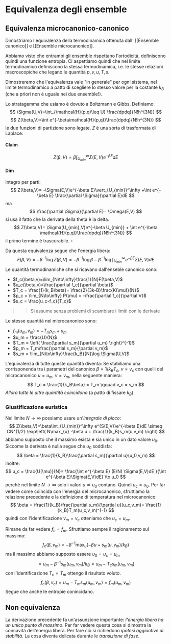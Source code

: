 # Equivalenza degli ensemble
## Equivalenza microcanonico-canonico
Dimostriamo l'equivalenza della termodinamica ottenuta dall' [[Ensemble canonico]] e [[Ensemble microcanonico]].

Abbiamo visto che entrambi gli ensemble rispettano l'ortodicità, definiscono quindi una funzione entropia.  Ci aspettiamo quindi che nel limite termodinamico definiscono la stessa termodinamica, i.e. le stesse relazioni macroscopiche che legano le quantità $p,v,u,T,s$.

Dimostreremo che l'equivalenza vale "in generale" per ogni sistema, nel limite termodinamico a patto di scegliere lo stesso valore per la costante $k_B$ (che a priori non è uguale nei due ensemble!).

Lo stratagemma che usiamo è dovuto a Boltzmann e Gibbs. Definiamo:
$$
\Sigma(U,V)=\int_{\mathcal{H}(p,q)\leq U} \frac{dpdq}{N!h^{3N}}
$$
$$
Z(\beta,V)=\int e^{-\beta\mathcal{H}(p,q)}\frac{dpdq}{N!h^{3N}}
$$
le due funzioni di partizione sono legate, $Z$ è una sorta di trasformata di Laplace:
#### Claim
$$
Z(\beta,V)=\beta\int_{U_{min}}^\infty \Sigma(E,V)e^{-\beta E}dE
$$
#### Dim
Integro per parti:
$$
Z(\beta,V)= -\Sigma(E,V)e^{-\beta E}\vert_{U_{min}}^\infty +\int e^{-\beta E} \frac{\partial \Sigma}{\partial E}dE
$$
ma
$$
\frac{\partial \Sigma}{\partial E}= \Omega(E,V)
$$
si usa il fatto che la derivata della theta è la delta. 
$$
Z(\beta,V)= \Sigma(U_{min},V)e^{-\beta U_{min}} + \int e^{-\beta \mathcal{H}(p,q)}\frac{dpdq}{N!h^{3N}}
$$
il primo termine è trascurabile. $\square$

Da questa equivalenza segue che l'energia libera:
$$
F(\beta,V)=-\beta^{-1}\log Z(\beta,V)= -\beta^{-1}\log \beta-\beta^{-1}\log \int_{U_{min}}^\infty e^{-\beta E}\Sigma(E,V)dE
$$
Le quantità termodinamiche che si ricavano dall'enseble canonico sono:

- $f_c(\beta,v)=\lim_{N\to\infty}\frac{1}{N}F(\beta,V)$
- $u_c(\beta,v)=\frac{\partial f_c}{\partial \beta}$
- $T_c = \frac{1}{k_B\beta}= \frac{2}{3k-B}\frac{K(\mu)}{N}$
- $p_c = \lim_{N\to\infty} P(\mu) = -\frac{\partial f_c}{\partial V}$
- $s_c = \frac{u_c-f_c}{T_c}$

>> Si assume senza problemi di scambiare i limiti con le derivate

Le stesse quantità  nel microcanonico sono:
- $f_m(u_m,v_m)=-T_ms_m+u_m$
- $u_m = \frac{U}{N}$
- $T_m = \left( \frac{\partial s_m}{\partial u_m} \right)^{-1}$
- $p_m = T_m\frac{\partial s_m}{\partial v_m}$
- $s_m = \lim_{N\to\infty}\frac{k_B}{N}\log \Sigma(U,V)$

L'equivalenza di tutte queste quantità diventa:
Se stabiliamo una corrisponenda tra i parametri del canonico $\beta = 1/k_BT_c$, $v=v_c$ con quelli del microcanonico $u = u_m$, $v=v_m$, nella seguente maniera:
$$
T_c = \frac{1}{k_B\beta} = T_m \qquad v_c = v_m
$$
_Allora tutte le altre quantità coincidono_ (a patto di fissare $k_B$)

### Giustificazione euristica
Nel limite $N\to\infty$ possiamo usare un'_integrale di picco_:
$$
Z(\beta,V)=\beta\int_{U_{min}}^\infty e^{S(E,V)}e^{-\beta E}dE \simeq CN^{1/2} \exp\left( N\max_{u} -\beta u + \frac{1}{k_B}s_m(u,v_m) \right)
$$
abbiamo supposto che il massimo esista e sia unico in un dato valore $u_0$. Siccome la derivata è nulla segue che $u_0$ soddisfa:
$$
\beta = \frac{1}{k_B}\frac{\partial s_m}{\partial u}(u_0,v_m)
$$
inoltre:
$$
u_c = \frac{U(\mu)}{N}= \frac{\int e^{-\beta E} (E/N) \Sigma(E,V)dE }{\int e^{-\beta E}\Sigma(E,V)dE} \to u_0
$$
perchè nel limite $N\to\infty$ solo i valori $u\simeq u_0$ contano. Quindi $u_c = u_0$. Per far vedere come coincida con l'energia del microcanonico, sfruttiamo la relazione precedente e la definizione di temperatura nel microcanonico:
$$
\beta = \frac{1}{k_B}\frac{\partial s_m}{\partial u}(u_c,v_m)= \frac{1}{k_B}T_m(u_c,v_m)^{-1}
$$
quindi con l'identificazione $v_m = v_c$ otteniamo che $u_c = u_m$.

Rimane da far vedere $f_c = f_m$. Sfruttiamo sempre il ragionamento sul massimo:
$$
f_c(\beta,v_m)= -\beta^{-1} \max_{u}\left( -\beta u + s_m(u,v_m)/k_B \right)
$$
ma il massimo abbiamo supposto essere $u_0 = u_c = u_m$
$$
= u_m -\beta^{-1}s_m(u_m,v_m)/k_B = u_m -T_c s_m(u_m,v_m)
$$
con l'identificazione $T_c = T_m$ ottengo il risultato voluto.
$$
f_c(\beta,v_c)= u_m - T_m s_m(u_m,v_m) = f_m(u_m,v_m)
$$
Segue che anche le entropie conincidano.


## Non equivalenza
La derivazione precedente fa un'assunzione importante: _l'energia libera ha un unico punto di massimo_. Per far vedere questa cosa si dimostra la concavità dell'energia libera. Per fare ciò si richiedono _ipotesi aggiuntive di stabilità_. La cosa diventa delicata durante le _transizione di fase_.
